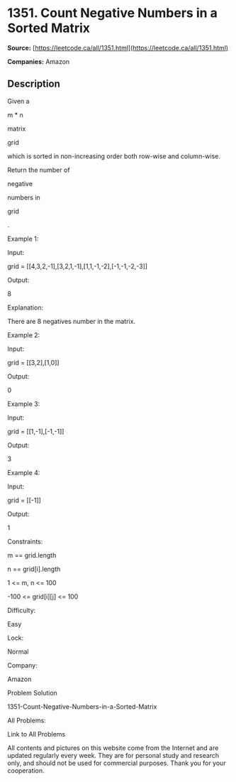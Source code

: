 # 1351. Count Negative Numbers in a Sorted Matrix

**Source:** [https://leetcode.ca/all/1351.html](https://leetcode.ca/all/1351.html)

**Companies:** Amazon

## Description

Given a

m * n

matrix

grid

which is sorted
            in non-increasing order both row-wise and column-wise.

Return the number of

negative

numbers in

grid

.

Example 1:

Input:

grid = [[4,3,2,-1],[3,2,1,-1],[1,1,-1,-2],[-1,-1,-2,-3]]

Output:

8

Explanation:

There are 8 negatives number in the matrix.

Example 2:

Input:

grid = [[3,2],[1,0]]

Output:

0

Example 3:

Input:

grid = [[1,-1],[-1,-1]]

Output:

3

Example 4:

Input:

grid = [[-1]]

Output:

1

Constraints:

m == grid.length

n == grid[i].length

1 <= m, n <= 100

-100 <= grid[i][j] <= 100

Difficulty:

Easy

Lock:

Normal

Company:

Amazon

Problem Solution

1351-Count-Negative-Numbers-in-a-Sorted-Matrix

All Problems:

Link to All Problems

All contents and pictures on this website come from the Internet and are updated regularly every week. They are for personal study and research only, and should not be used for commercial purposes. Thank you for your cooperation.


